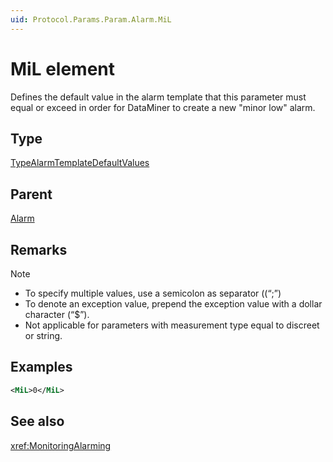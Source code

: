 ```yaml
---
uid: Protocol.Params.Param.Alarm.MiL
---
```


# MiL element

Defines the default value in the alarm template that this parameter must equal or exceed in order for DataMiner to create a new "minor low" alarm.

## Type

[TypeAlarmTemplateDefaultValues](xref:Protocol-TypeAlarmTemplateDefaultValues)

## Parent

[Alarm](xref:Protocol.Params.Param.Alarm)

## Remarks

> [!NOTE]
>
> - To specify multiple values, use a semicolon as separator ((“;”)
> - To denote an exception value, prepend the exception value with a dollar character (“$”).
> - Not applicable for parameters with measurement type equal to discreet or string.

## Examples

```xml
<MiL>0</MiL>
```

## See also

<xref:MonitoringAlarming>
